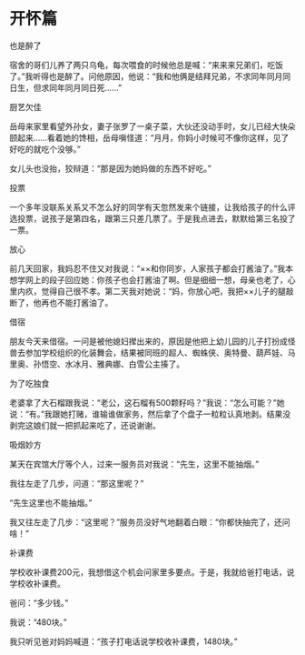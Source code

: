 # 开怀篇

也是醉了 

宿舍的哥们儿养了两只乌龟，每次喂食的时候他总是喊：“来来来兄弟们，吃饭了。”我听得也是醉了。问他原因，他说：“我和他俩是结拜兄弟，不求同年同月同日生，但求同年同月同日死……” 

厨艺欠佳 

岳母来家里看望外孙女，妻子张罗了一桌子菜，大伙还没动手时，女儿已经大快朵颐起来……看着她的馋相，岳母嗔怪道：“月月，你妈小时候可不像你这样，见了好吃的就吃个没够。” 

女儿头也没抬，狡辩道：“那是因为她妈做的东西不好吃。” 

投票 

一个多年没联系关系又不怎么好的同学有天忽然发来个链接，让我给孩子的什么评选投票，说孩子是第四名，跟第三只差几票了。于是我点进去，默默给第三名投了一票。 

放心 

前几天回家，我妈忍不住又对我说：“××和你同岁，人家孩子都会打酱油了。”我本想学网上的段子回应她：你孩子也会打酱油了啊。但是细细一想，母亲也老了，心里内疚，觉得自己很不孝。第二天我对她说：“妈，你放心吧，我把××儿子的腿敲断了，他再也不能打酱油了。 

借宿 

朋友今天来借宿。一问是被他媳妇撵出来的，原因是他把上幼儿园的儿子打扮成怪兽去参加学校组织的化装舞会，结果被同班的超人、蜘蛛侠、奥特曼、葫芦娃、马里奥、孙悟空、水冰月、雅典娜、白雪公主揍了。 

为了吃独食 

老婆拿了大石榴跟我说：“老公，这石榴有500颗籽吗？”我说：“怎么可能？”她说：“有。”我跟她打赌，谁输谁做家务，然后拿了个盘子一粒粒认真地剥。结果没剥完这娘们就一把抓起来吃了，还说谢谢。 

吸烟妙方 

某天在宾馆大厅等个人，过来一服务员对我说：“先生，这里不能抽烟。” 

我往左走了几步，问道：“那这里呢？” 

“先生这里也不能抽烟。” 

我又往左走了几步：“这里呢？”服务员没好气地翻着白眼：“你都快抽完了，还问啥！” 

补课费 

学校收补课费200元，我想借这个机会问家里多要点。于是，我就给爸打电话，说学校收补课费。 

爸问：“多少钱。” 

我说：“480块。” 

我只听见爸对妈妈喊道：“孩子打电话说学校收补课费，1480块。”